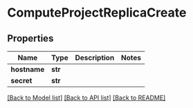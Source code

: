 # ComputeProjectReplicaCreate


## Properties
Name | Type | Description | Notes
------------ | ------------- | ------------- | -------------
**hostname** | **str** |  | 
**secret** | **str** |  | 

[[Back to Model list]](../README.md#documentation-for-models) [[Back to API list]](../README.md#documentation-for-api-endpoints) [[Back to README]](../README.md)



